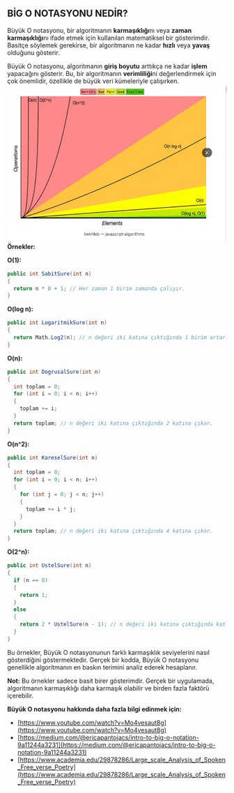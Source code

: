 ## BİG O NOTASYONU NEDİR?

Büyük O notasyonu, bir algoritmanın **karmaşıklığı**nı veya **zaman karmaşıklığı**nı ifade etmek için kullanılan matematiksel bir gösterimdir. Basitçe söylemek gerekirse, bir algoritmanın ne kadar **hızlı** veya **yavaş** olduğunu gösterir.

Büyük O notasyonu, algoritmanın **giriş boyutu** arttıkça ne kadar **işlem** yapacağını gösterir. Bu, bir algoritmanın **verimliliği**ni değerlendirmek için çok önemlidir, özellikle de büyük veri kümeleriyle çalışırken.
<img src ="https://raw.githubusercontent.com/NuhDemir/Algoritma_Veri_Yapilari_Ileri_Seviye/main/img/BigO.png" width ="640px" height="360px">
**Örnekler:**

**O(1):**

```c#
public int SabitSure(int n)
{
  return n * 0 + 1; // Her zaman 1 birim zamanda çalışır.
}
```

**O(log n):**

```c#
public int LogaritmikSure(int n)
{
  return Math.Log2(n); // n değeri iki katına çıktığında 1 birim artar.
}
```

**O(n):**

```c#
public int DogrusalSure(int n)
{
  int toplam = 0;
  for (int i = 0; i < n; i++)
  {
    toplam += i;
  }
  return toplam; // n değeri iki katına çıktığında 2 katına çıkar.
}
```

**O(n^2):**

```c#
public int KareselSure(int n)
{
  int toplam = 0;
  for (int i = 0; i < n; i++)
  {
    for (int j = 0; j < n; j++)
    {
      toplam += i * j;
    }
  }
  return toplam; // n değeri iki katına çıktığında 4 katına çıkar.
}
```

**O(2^n):**

```c#
public int UstelSure(int n)
{
  if (n == 0)
  {
    return 1;
  }
  else
  {
    return 2 * UstelSure(n - 1); // n değeri iki katına çıktığında katlanarak artar.
  }
}
```

Bu örnekler, Büyük O notasyonunun farklı karmaşıklık seviyelerini nasıl gösterdiğini göstermektedir. Gerçek bir kodda, Büyük O notasyonu genellikle algoritmanın en baskın terimini analiz ederek hesaplanır.

**Not:** Bu örnekler sadece basit birer gösterimdir. Gerçek bir uygulamada, algoritmanın karmaşıklığı daha karmaşık olabilir ve birden fazla faktörü içerebilir.

**Büyük O notasyonu hakkında daha fazla bilgi edinmek için:**

* [https://www.youtube.com/watch?v=Mo4vesaut8g](https://www.youtube.com/watch?v=Mo4vesaut8g)
* [https://medium.com/@ericapantojacs/intro-to-big-o-notation-9a11244a3231](https://medium.com/@ericapantojacs/intro-to-big-o-notation-9a11244a3231)
* [https://www.academia.edu/29878286/Large_scale_Analysis_of_Spoken_Free_verse_Poetry](https://www.academia.edu/29878286/Large_scale_Analysis_of_Spoken_Free_verse_Poetry)

